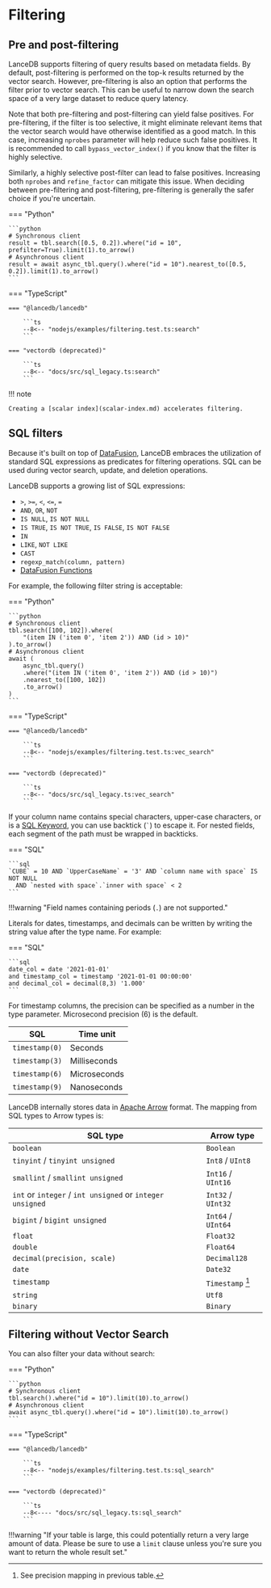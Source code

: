 # Filtering

## Pre and post-filtering

LanceDB supports filtering of query results based on metadata fields. By default, post-filtering is
performed on the top-k results returned by the vector search. However, pre-filtering is also an
option that performs the filter prior to vector search. This can be useful to narrow down
the search space of a very large dataset to reduce query latency.

Note that both pre-filtering and post-filtering can yield false positives. For pre-filtering, if the filter is too selective, it might eliminate relevant items that the vector search would have otherwise identified as a good match. In this case, increasing `nprobes` parameter will help reduce such false positives. It is recommended to call `bypass_vector_index()` if you know that the filter is highly selective.

Similarly, a highly selective post-filter can lead to false positives. Increasing both `nprobes` and `refine_factor` can mitigate this issue. When deciding between pre-filtering and post-filtering, pre-filtering is generally the safer choice if you're uncertain.

<!-- Setup Code
```python
import lancedb
import numpy as np

uri = "data/sample-lancedb"
data = [{"vector": row, "item": f"item {i}", "id": i}
    for i, row in enumerate(np.random.random((10_000, 2)))]

# Synchronous client
db = lancedb.connect(uri)
tbl = db.create_table("my_vectors", data=data)

# Asynchronous client
async_db = await lancedb.connect_async(uri)
async_tbl = await async_db.create_table("my_vectors_async", data=data)
```
-->
<!-- Setup Code
```javascript
const vectordb = require('vectordb')
const db = await vectordb.connect('data/sample-lancedb')

let data = []
for (let i = 0; i < 10_000; i++) {
     data.push({vector: Array(1536).fill(i), id: i, item: `item ${i}`, strId: `${i}`})
}
const tbl = await db.createTable('myVectors', data)
```
-->

=== "Python"

    ```python
    # Synchronous client
    result = tbl.search([0.5, 0.2]).where("id = 10", prefilter=True).limit(1).to_arrow()
    # Asynchronous client
    result = await async_tbl.query().where("id = 10").nearest_to([0.5, 0.2]).limit(1).to_arrow()
    ```

=== "TypeScript"

    === "@lancedb/lancedb"

        ```ts
        --8<-- "nodejs/examples/filtering.test.ts:search"
        ```

    === "vectordb (deprecated)"

        ```ts
        --8<-- "docs/src/sql_legacy.ts:search"
        ```

!!! note

    Creating a [scalar index](scalar-index.md) accelerates filtering.

## SQL filters

Because it's built on top of [DataFusion](https://github.com/apache/arrow-datafusion), LanceDB
embraces the utilization of standard SQL expressions as predicates for filtering operations.
SQL can be used during vector search, update, and deletion operations.

LanceDB supports a growing list of SQL expressions:

- `>`, `>=`, `<`, `<=`, `=`
- `AND`, `OR`, `NOT`
- `IS NULL`, `IS NOT NULL`
- `IS TRUE`, `IS NOT TRUE`, `IS FALSE`, `IS NOT FALSE`
- `IN`
- `LIKE`, `NOT LIKE`
- `CAST`
- `regexp_match(column, pattern)`
- [DataFusion Functions](https://arrow.apache.org/datafusion/user-guide/sql/scalar_functions.html)

For example, the following filter string is acceptable:

=== "Python"

    ```python
    # Synchronous client
    tbl.search([100, 102]).where(
        "(item IN ('item 0', 'item 2')) AND (id > 10)"
    ).to_arrow()
    # Asynchronous client
    await (
        async_tbl.query()
        .where("(item IN ('item 0', 'item 2')) AND (id > 10)")
        .nearest_to([100, 102])
        .to_arrow()
    )
    ```

=== "TypeScript"

    === "@lancedb/lancedb"

        ```ts
        --8<-- "nodejs/examples/filtering.test.ts:vec_search"
        ```

    === "vectordb (deprecated)"

        ```ts
        --8<-- "docs/src/sql_legacy.ts:vec_search"
        ```

If your column name contains special characters, upper-case characters, or is a [SQL Keyword](https://docs.rs/sqlparser/latest/sqlparser/keywords/index.html),
you can use backtick (`` ` ``) to escape it. For nested fields, each segment of the
path must be wrapped in backticks.

=== "SQL"

    ```sql
    `CUBE` = 10 AND `UpperCaseName` = '3' AND `column name with space` IS NOT NULL
      AND `nested with space`.`inner with space` < 2
    ```

!!!warning "Field names containing periods (`.`) are not supported."

Literals for dates, timestamps, and decimals can be written by writing the string
value after the type name. For example:

=== "SQL"

    ```sql
    date_col = date '2021-01-01'
    and timestamp_col = timestamp '2021-01-01 00:00:00'
    and decimal_col = decimal(8,3) '1.000'
    ```

For timestamp columns, the precision can be specified as a number in the type
parameter. Microsecond precision (6) is the default.

| SQL            | Time unit    |
| -------------- | ------------ |
| `timestamp(0)` | Seconds      |
| `timestamp(3)` | Milliseconds |
| `timestamp(6)` | Microseconds |
| `timestamp(9)` | Nanoseconds  |

LanceDB internally stores data in [Apache Arrow](https://arrow.apache.org/) format.
The mapping from SQL types to Arrow types is:

| SQL type                                                  | Arrow type         |
| --------------------------------------------------------- | ------------------ |
| `boolean`                                                 | `Boolean`          |
| `tinyint` / `tinyint unsigned`                            | `Int8` / `UInt8`   |
| `smallint` / `smallint unsigned`                          | `Int16` / `UInt16` |
| `int` or `integer` / `int unsigned` or `integer unsigned` | `Int32` / `UInt32` |
| `bigint` / `bigint unsigned`                              | `Int64` / `UInt64` |
| `float`                                                   | `Float32`          |
| `double`                                                  | `Float64`          |
| `decimal(precision, scale)`                               | `Decimal128`       |
| `date`                                                    | `Date32`           |
| `timestamp`                                               | `Timestamp` [^1]   |
| `string`                                                  | `Utf8`             |
| `binary`                                                  | `Binary`           |

[^1]: See precision mapping in previous table.

## Filtering without Vector Search

You can also filter your data without search:

=== "Python"

    ```python
    # Synchronous client
    tbl.search().where("id = 10").limit(10).to_arrow()
    # Asynchronous client
    await async_tbl.query().where("id = 10").limit(10).to_arrow()
    ```

=== "TypeScript"

    === "@lancedb/lancedb"

        ```ts
        --8<-- "nodejs/examples/filtering.test.ts:sql_search"
        ```

    === "vectordb (deprecated)"

        ```ts
        --8<---- "docs/src/sql_legacy.ts:sql_search"
        ```

!!!warning "If your table is large, this could potentially return a very large amount of data. Please be sure to use a `limit` clause unless you're sure you want to return the whole result set."
